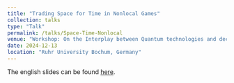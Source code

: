 ```yaml
---
title: "Trading Space for Time in Nonlocal Games"
collection: talks
type: "Talk"
permalink: /talks/Space-Time-Nonlocal
venue: "Workshop: On the Interplay between Quantum technologies and decrentralized Security"
date: 2024-12-13
location: "Ruhr University Bochum, Germany"
---
```


The english slides can be found [here](../../files/Space-Time-Nonlocal.pdf).
